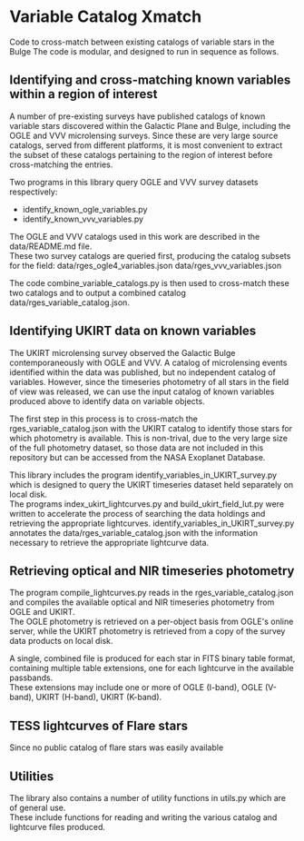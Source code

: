 # Variable Catalog Xmatch
Code to cross-match between existing catalogs of variable stars in the Bulge
The code is modular, and designed to run in sequence as follows. 

## Identifying and cross-matching known variables within a region of interest
A number of pre-existing surveys have published catalogs of known variable stars discovered 
within the Galactic Plane and Bulge, including the OGLE and VVV microlensing surveys. 
Since these are very large source catalogs, served from different platforms, it is 
most convenient to extract the subset of these catalogs pertaining to the region of interest 
before cross-matching the entries.  

Two programs in this library query OGLE and VVV survey datasets respectively:
- identify_known_ogle_variables.py
- identify_known_vvv_variables.py

The OGLE and VVV catalogs used in this work are described in the data/README.md file.  
These two survey catalogs are queried first, producing the catalog subsets for the field:
data/rges_ogle4_variables.json 
data/rges_vvv_variables.json

The code combine_variable_catalogs.py is then used to cross-match these two catalogs and to
output a combined catalog data/rges_variable_catalog.json. 

## Identifying UKIRT data on known variables
The UKIRT microlensing survey observed the Galactic Bulge contemporaneously with OGLE and VVV. 
A catalog of microlensing events identified within the data was published, but no independent 
catalog of variables.  However, since the timeseries photometry of all stars in the field of view
was released, we can use the input catalog of known variables produced above to identify 
data on variable objects.  

The first step in this process is to cross-match the rges_variable_catalog.json with the UKIRT 
catalog to identify those stars for which photometry is available.  This is non-trival, due to 
the very large size of the full photometry dataset, so those data are not included in this repository 
but can be accessed from the NASA Exoplanet Database.

This library includes the program identify_variables_in_UKIRT_survey.py which is designed to 
query the UKIRT timeseries dataset held separately on local disk.  
The programs index_ukirt_lightcurves.py and build_ukirt_field_lut.py were written to accelerate
the process of searching the data holdings and retrieving the appropriate lightcurves. 
identify_variables_in_UKIRT_survey.py annotates the data/rges_variable_catalog.json with the 
information necessary to retrieve the appropriate lightcurve data.

## Retrieving optical and NIR timeseries photometry
The program compile_lightcurves.py reads in the rges_variable_catalog.json and compiles the 
available optical and NIR timeseries photometry from OGLE and UKIRT.  
The OGLE photometry is retrieved on a per-object basis from OGLE's online server, while 
the UKIRT photometry is retrieved from a copy of the survey data products on local disk. 

A single, combined file is produced for each star in FITS binary table format, containing 
multiple table extensions, one for each lightcurve in the available passbands.  
These extensions may include one or more of OGLE (I-band), OGLE (V-band), UKIRT (H-band), 
UKIRT (K-band).

## TESS lightcurves of Flare stars
Since no public catalog of flare stars was easily available 

## Utilities
The library also contains a number of utility functions in utils.py which are of general use.  
These include functions for reading and writing the various catalog and lightcurve files produced. 